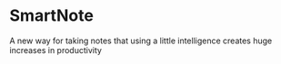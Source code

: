 # SmartNote
A new way for taking notes that using a little intelligence creates huge increases in productivity 
